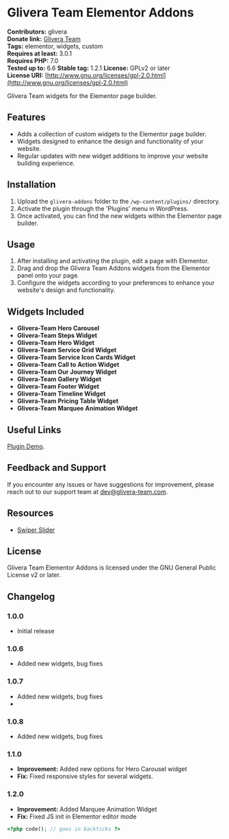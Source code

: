 # Glivera Team Elementor Addons

**Contributors:** glivera  
**Donate link:** [Glivera Team](https://glivera-team.com/)  
**Tags:** elementor, widgets, custom  
**Requires at least:** 3.0.1  
**Requires PHP:** 7.0  
**Tested up to:** 6.6 
**Stable tag:** 1.2.1
**License:** GPLv2 or later  
**License URI:** [http://www.gnu.org/licenses/gpl-2.0.html](http://www.gnu.org/licenses/gpl-2.0.html)

Glivera Team widgets for the Elementor page builder.

## Features

- Adds a collection of custom widgets to the Elementor page builder.
- Widgets designed to enhance the design and functionality of your website.
- Regular updates with new widget additions to improve your website building experience.

## Installation

1. Upload the `glivera-addons` folder to the `/wp-content/plugins/` directory.
2. Activate the plugin through the 'Plugins' menu in WordPress.
3. Once activated, you can find the new widgets within the Elementor page builder.

## Usage

1. After installing and activating the plugin, edit a page with Elementor.
2. Drag and drop the Glivera Team Addons widgets from the Elementor panel onto your page.
3. Configure the widgets according to your preferences to enhance your website's design and functionality.

## Widgets Included

- **Glivera-Team Hero Carousel**
- **Glivera-Team Steps Widget**
- **Glivera-Team Hero Widget**
- **Glivera-Team Service Grid Widget**
- **Glivera-Team Service Icon Cards Widget**
- **Glivera-Team Call to Action Widget**
- **Glivera-Team Our Journey Widget**
- **Glivera-Team Gallery Widget**
- **Glivera-Team Footer Widget**
- **Glivera-Team Timeline Widget**
- **Glivera-Team Pricing Table Widget**
- **Glivera-Team Marquee Animation Widget**

## Useful Links
[Plugin Demo](https://glivera-team.com/elementor-addons/).

## Feedback and Support

If you encounter any issues or have suggestions for improvement, please reach out to our support team at [dev@glivera-team.com](mailto:dev@glivera-team.com).

## Resources

- [Swiper Slider](https://www.jsdelivr.com/package/npm/swiper)

## License

Glivera Team Elementor Addons is licensed under the GNU General Public License v2 or later.

## Changelog

### 1.0.0

- Initial release

### 1.0.6

- Added new widgets, bug fixes

### 1.0.7

- Added new widgets, bug fixes
- 
### 1.0.8

- Added new widgets, bug fixes

### 1.1.0
- **Improvement:** Added new options for Hero Carousel widget
- **Fix:** Fixed responsive styles for several widgets.

### 1.2.0
- **Improvement:** Added Marquee Animation Widget
- **Fix:** Fixed JS init in Elementor editor mode

```php
<?php code(); // goes in backticks ?>
